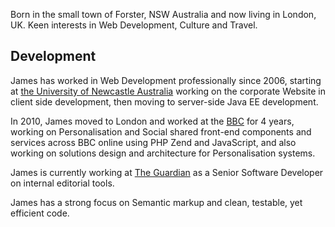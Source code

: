Born in the small town of Forster, NSW Australia and now living in London, UK. Keen interests in Web Development, Culture and Travel.

## Development
James has worked in Web Development professionally since 2006, starting at [the University of Newcastle Australia](http://www.newcastle.edu.au/) working on the corporate Website in client side development, then moving to server-side Java EE development.

In 2010, James moved to London and worked at the [BBC](http://bbc.co.uk/) for 4 years, working on Personalisation and Social shared front-end components and services across BBC online using PHP Zend and JavaScript, and also working on solutions design and architecture for Personalisation systems.

James is currently working at [The Guardian](http://theguardian.com) as a Senior Software Developer on internal editorial tools.

James has a strong focus on Semantic markup and clean, testable, yet efficient code.
